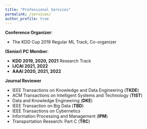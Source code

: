```yaml
---
title: "Professional Services"
permalink: /services/
author_profile: true
---
```


**Conference Organizer**:
* The KDD Cup 2019 Regular ML Track, Co-organizer

**(Senior) PC Member**:
* **KDD 2019, 2020, 2021** Research Track
* **IJCAI 2021, 2022**
* **AAAI 2020, 2021, 2022**

**Journal Reviewer**
* IEEE Transactions on Knowledge and Data Engineering (**TKDE**)
* ACM Transactions on Intelligent Systems and Technology (**TIST**) 
* Data and Knowledge Engineering (**DKE**)
* IEEE Transaction on Big Data (**TBD**)
* IEEE Transactions on Cybernetics
* Information Processing and Management (**IPM**)
* Transportation Research: Part C (**TRC**)

